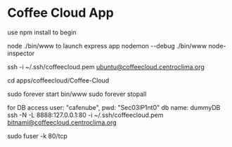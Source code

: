 # Coffee Cloud App

use npm install to begin

node ./bin/www to launch express app
nodemon --debug ./bin/www
node-inspector

ssh -i ~/.ssh/coffeecloud.pem ubuntu@coffeecloud.centroclima.org


cd apps/coffeecloud/Coffee-Cloud

sudo forever start bin/www
sudo forever stopall


for DB access
user: "cafenube",
pwd: "Sec03lP1nt0"
db name: dummyDB
ssh -N -L 8888:127.0.0.1:80 -i ~/.ssh/coffeecloud.pem bitnami@coffeecloud.centroclima.org


sudo fuser -k 80/tcp